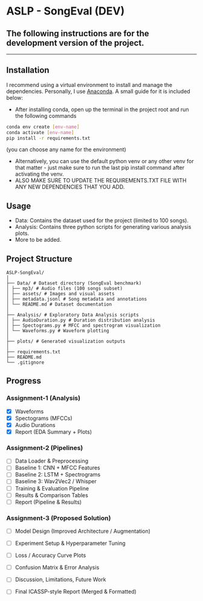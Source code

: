 # ASLP - SongEval (DEV)
## The following instructions are for the development version of the project. 

---

## Installation
I recommend using a virtual environment to install and manage the dependencies. Personally, I use [Anaconda](https://www.anaconda.com/products/individual).
A small guide for it is included below:

- After installing conda, open up the terminal in the project root and run the following commands
```bash
conda env create [env-name]
conda activate [env-name]
pip install -r requirements.txt
```
(you can choose any name for the environment)

- Alternatively, you can use the default python venv or any other venv for that matter - just make sure to run the last pip install command after activating the venv.
- ALSO MAKE SURE TO UPDATE THE REQUIREMENTS.TXT FILE WITH ANY NEW DEPENDENCIES THAT YOU ADD.

## Usage
- Data: Contains the dataset used for the project (limited to 100 songs).
- Analysis: Contains three python scripts for generating various analysis plots.
- More to be added.

## Project Structure
``` 
ASLP-SongEval/ 
│ 
├── Data/ # Dataset directory (SongEval benchmark) 
│ ├── mp3/ # Audio files (100 songs subset) 
│ ├── assets/ # Images and visual assets 
│ ├── metadata.jsonl # Song metadata and annotations  
│ └── README.md # Dataset documentation
│ 
├── Analysis/ # Exploratory Data Analysis scripts 
│ ├── AudioDuration.py # Duration distribution analysis 
│ ├── Spectograms.py # MFCC and spectrogram visualization 
│ └── Waveforms.py # Waveform plotting 
│ 
├── plots/ # Generated visualization outputs 
│ 
├── requirements.txt  
├── README.md  
└── .gitignore 
```

## Progress
### Assignment-1 (Analysis)
- [x] Waveforms
- [x] Spectograms (MFCCs)
- [x] Audio Durations
- [x] Report (EDA Summary + Plots)

### Assignment-2 (Pipelines)
- [ ] Data Loader & Preprocessing
- [ ] Baseline 1: CNN + MFCC Features
- [ ] Baseline 2: LSTM + Spectrograms
- [ ] Baseline 3: Wav2Vec2 / Whisper
- [ ] Training & Evaluation Pipeline
- [ ] Results & Comparison Tables
- [ ] Report (Pipeline & Results)

### Assignment-3 (Proposed Solution)
- [ ] Model Design (Improved Architecture / Augmentation)
- [ ] Experiment Setup & Hyperparameter Tuning
- [ ] Loss / Accuracy Curve Plots
- [ ] Confusion Matrix & Error Analysis
- [ ] Discussion, Limitations, Future Work
- [ ] Final ICASSP-style Report (Merged & Formatted)





